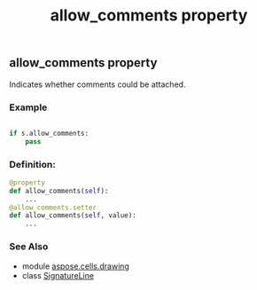﻿---
title: allow_comments property
second_title: Aspose.Cells for Python via .NET API References
description: 
type: docs
weight: 30
url: /aspose.cells.drawing/signatureline/allow_comments/
is_root: false
---

## allow_comments property


Indicates whether comments could be attached.

### Example 


```python

if s.allow_comments:
    pass

```
### Definition:
```python
@property
def allow_comments(self):
    ...
@allow_comments.setter
def allow_comments(self, value):
    ...
```

### See Also
* module [aspose.cells.drawing](../../)
* class [SignatureLine](/cells/python-net/aspose.cells.drawing/signatureline)
